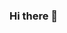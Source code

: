 ### Hi there 👋

<!--
**rottenpen/rottenpen** is a ✨ _special_ ✨ repository because its `README.md` (this file) appears on your GitHub profile.

Here are some ideas to get you started:

- 🔭 I’m currently working on KUJIALE
- 🌱 I’m currently learning RUST/WEBGL
- 📫 How to reach me: wx: pen1005
- 😄 Pronouns: ...
- ⚡ Fun fact: ...
-->
